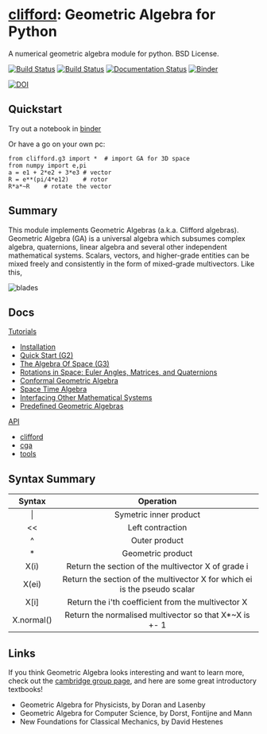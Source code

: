 [clifford](http://clifford.readthedocs.org/en/latest/): Geometric Algebra for Python
=========================================================
A numerical geometric algebra module for python. BSD License. 

[![Build Status](https://travis-ci.org/pygae/clifford.svg?branch=master)](https://travis-ci.org/pygae/clifford) [![Build Status](https://dev.azure.com/hadfieldhugo/clifford/_apis/build/status/pygae.clifford?branchName=master)](https://dev.azure.com/hadfieldhugo/clifford/_build/latest?definitionId=1&branchName=master) [![Documentation Status](https://readthedocs.org/projects/clifford/badge/?version=latest)](http://clifford.readthedocs.io/en/latest/?badge=latest) [![Binder](https://mybinder.org/badge.svg)](https://mybinder.org/v2/gh/pygae/clifford/master?filepath=examples%2Fg3c.ipynb) 

[![DOI](https://zenodo.org/badge/26588915.svg)](https://zenodo.org/badge/latestdoi/26588915)




Quickstart
--------------

Try out a notebook in [binder](https://mybinder.org/v2/gh/pygae/clifford/master?filepath=examples%2Fg3c.ipynb)

Or have a go on your own pc:

    from clifford.g3 import *  # import GA for 3D space
    from numpy import e,pi
    a = e1 + 2*e2 + 3*e3 # vector 
    R = e**(pi/4*e12)    # rotor 
    R*a*~R    # rotate the vector  

Summary
----------


This module implements Geometric Algebras (a.k.a. Clifford algebras). Geometric Algebra (GA) is a universal algebra which subsumes complex algebra, quaternions, linear algebra and several other independent mathematical systems.  Scalars, vectors, and higher-grade entities can
be mixed freely and consistently in the form of mixed-grade multivectors. Like this, 

![blades](https://github.com/arsenovic/clifford/blob/master/docs/_static/blades.png)


Docs
----------

[Tutorials](https://clifford.readthedocs.io/en/latest/)
* [Installation](https://clifford.readthedocs.io/en/latest/Installation.html)
* [Quick Start (G2)](https://clifford.readthedocs.io/en/latest/QuickStartG2.html)
* [The Algebra Of Space (G3)](https://clifford.readthedocs.io/en/latest/TheAlgebraOfSpaceG3.html)
* [Rotations in Space: Euler Angles, Matrices, and Quaternions](https://clifford.readthedocs.io/en/latest/EulerAngles.html)
* [Conformal Geometric Algebra](https://clifford.readthedocs.io/en/latest/ConformalGeometricAlgebra.html)
* [Space Time Algebra](https://clifford.readthedocs.io/en/latest/SpaceTimeAlgebra.html)
* [Interfacing Other Mathematical Systems](https://clifford.readthedocs.io/en/latest/InterfacingOtherMathSystems.html)
* [Predefined Geometric Algebras](https://clifford.readthedocs.io/en/latest/PredefinedGAs.html)

[API](https://clifford.readthedocs.io/en/latest/api.html)
* [clifford](https://clifford.readthedocs.io/en/latest/clifford.html)
* [cga](https://clifford.readthedocs.io/en/latest/cga.html)
* [tools](https://clifford.readthedocs.io/en/latest/tools.html)


Syntax Summary
----------

| Syntax  | Operation |
|:-:|:-:|
| \| |  Symetric inner product |
| << |  Left contraction |
|  ^ | Outer product  |
| *  |  Geometric product |
| X\(i\)  |  Return the section of the multivector X of grade i |
| X\(ei\)  |  Return the section of the multivector X for which ei is the pseudo scalar |
| X\[i\]  | Return the i'th coefficient from the multivector X
| X.normal() | Return the normalised multivector so that X*~X is +- 1 |


Links
----------

If you think Geometric Algebra looks interesting and want to learn more, check out the [cambridge group page]( http://geometry.mrao.cam.ac.uk/),  and here are some great introductory textbooks!

* Geometric Algebra for Physicists, by Doran and Lasenby
* Geometric Algebra for Computer Science, by Dorst, Fontijne and Mann
* New Foundations for Classical Mechanics, by David Hestenes



